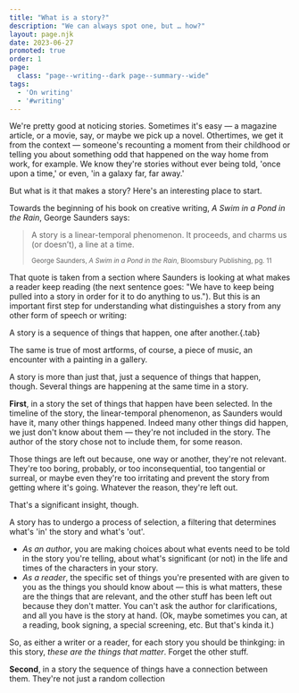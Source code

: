 ```yaml
---
title: "What is a story?"
description: "We can always spot one, but … how?"
layout: page.njk
date: 2023-06-27
promoted: true
order: 1
page:
  class: "page--writing--dark page--summary--wide"
tags:
  - 'On writing'
  - '#writing'
---
```


We're pretty good at noticing stories. Sometimes it's easy — a magazine article, or a movie, say, or maybe we pick up a novel. Othertimes, we get it from the context — someone's recounting a moment from their childhood or telling you about something odd that happened on the way home from work, for example. We know they're stories without ever being told, 'once upon a time,' or even, 'in a galaxy far, far away.'

But what is it that makes a story? Here's an interesting place to start.

Towards the beginning of his book on creative writing, *A Swim in a Pond in the Rain*, George Saunders says:

> A story is a linear-temporal phenomenon. It proceeds, and charms us (or doesn’t), a line at a time.
> 
> <small>George Saunders, *A Swim in a Pond in the Rain*, Bloomsbury Publishing, pg. 11</small>

That quote is taken from a section where Saunders is looking at what makes a reader keep reading (the next sentence goes: "We have to keep being pulled into a story in order for it to do anything to us."). But this is an important first step for understanding what distinguishes a story from any other form of speech or writing:

A story is a sequence of things that happen, one after another.{.tab}

The same is true of most artforms, of course, a piece of music, an encounter with a painting in a gallery. 

A story is more than just that, just a sequence of things that happen, though. Several things are happening at the same time in a story.

**First**, in a story the set of things that happen have been selected. In the timeline of the story, the linear-temporal phenomenon, as Saunders would have it, many other things happened. Indeed many other things did happen, we just don't know about them — they're not included in the story. The author of the story chose not to include them, for some reason.

Those things are left out because, one way or another, they're not relevant. They're too boring, probably, or too inconsequential, too tangential or surreal, or maybe even they're too irritating and prevent the story from getting where it's going. Whatever the reason, they're left out.

That's a significant insight, though.

A story has to undergo a process of selection, a filtering that determines what's 'in' the story and what's 'out'. 

- *As an author*, you are making choices about what events need to be told in the story you're telling, about what's significant (or not) in the life and times of the characters in your story.
- *As a reader*, the specific set of things you're presented with are given to you as the things you should know about — this is what matters, these are the things that are relevant, and the other stuff has been left out because they don't matter. You can't ask the author for clarifications, and all you have is the story at hand. (Ok, maybe sometimes you can, at a reading, book signing, a special screening, etc. But that's kinda it.)

So, as either a writer or a reader, for each story you should be thinkging: in this story, *these are the things that matter*. Forget the other stuff.

**Second**, in a story the sequence of things have a connection between them. They're not just a random collection 
